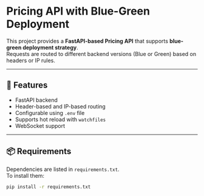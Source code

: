 # Pricing API with Blue-Green Deployment

This project provides a **FastAPI-based Pricing API** that supports **blue-green deployment strategy**.  
Requests are routed to different backend versions (Blue or Green) based on headers or IP rules.  

---

## 🚀 Features
- FastAPI backend
- Header-based and IP-based routing
- Configurable using `.env` file
- Supports hot reload with `watchfiles`
- WebSocket support

---

## 📦 Requirements
Dependencies are listed in `requirements.txt`.  
To install them:

```bash
pip install -r requirements.txt
